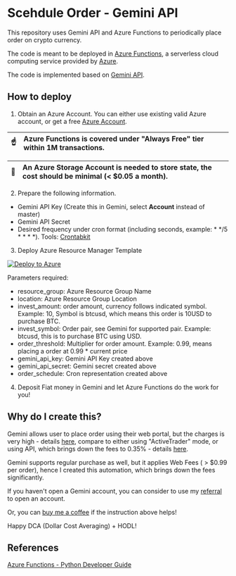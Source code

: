 # Scehdule Order - Gemini API
This repository uses Gemini API and Azure Functions to periodically place order on crypto currency.

The code is meant to be deployed in [Azure Functions](https://docs.microsoft.com/en-us/azure/azure-functions/functions-overview), a serverless cloud computing service provided by [Azure](https://azure.microsoft.com/en-us/).

The code is implemented based on [Gemini API](https://docs.gemini.com/rest-api/).

## How to deploy
1. Obtain an Azure Account. You can either use existing valid Azure account, or get a free [Azure Account](https://azure.microsoft.com/en-us/free/).

| :point_up:    | Azure Functions is covered under "Always Free" tier within 1M transactions. |
|---------------|:------------------------|

| :memo:    | An Azure Storage Account is needed to store state, the cost should be minimal (< $0.05 a month). |
|---------------|:------------------------|

2. Prepare the following information.
- Gemini API Key (Create this in Gemini, select **Account** instead of master)
- Gemini API Secret
- Desired frequency under cron format (including seconds, example: * */5 * * * *). Tools: [Crontabkit](https://crontabkit.com/)

3. Deploy Azure Resource Manager Template

[![Deploy to Azure](https://aka.ms/deploytoazurebutton)](https://portal.azure.com/#create/Microsoft.Template/uri/https%3A%2F%2Fraw.githubusercontent.com%2Fguangying94%2Fgemini-scedule-order%2Fmain%2Fazure-infra-code%2Fmain.json)

Parameters required:
- resource_group: Azure Resource Group Name
- location: Azure Resource Group Location
- invest_amount: order amount, currency follows indicated symbol. Example: 10, Symbol is btcusd, which means this order is 10USD to purchase BTC.
- invest_symbol: Order pair, see Gemini for supported pair. Example: btcusd, this is to purchase BTC using USD.
- order_threshold: Multiplier for order amount. Example: 0.99, means placing a order at 0.99 * current price
- gemini_api_key: Gemini API Key created above
- gemini_api_secret: Gemini secret created above
- order_schedule: Cron representation created above

4. Deposit Fiat money in Gemini and let Azure Functions do the work for you!

## Why do I create this?
Gemini allows user to place order using their web portal, but the charges is very high - details [here](https://www.gemini.com/fees/web-fee-schedule), compare to either using "ActiveTrader" mode, or using API, which brings down the fees to 0.35% - details [here](https://www.gemini.com/fees/api-fee-schedule#section-api-fee-schedule).

Gemini supports regular purchase as well, but it applies Web Fees ( > $0.99 per order), hence I created this automation, which brings down the fees significantly.

If you haven't open a Gemini account, you can consider to use my [referral](https://www.gemini.com/share/keq5wgeur) to open an account.

Or, you can [buy me a coffee](https://buymeacoffee.com/marcustee) if the instruction above helps!

Happy DCA (Dollar Cost Averaging) + HODL!

## References
[Azure Functions - Python Developer Guide](https://docs.microsoft.com/en-us/azure/azure-functions/functions-reference-python?tabs=azurecli-linux%2Capplication-level)